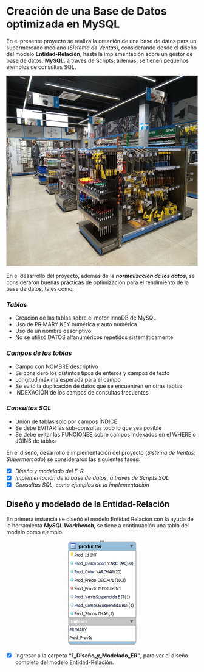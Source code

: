 
# Creación de una Base de Datos optimizada en MySQL
En el presente proyecto se realiza la creación de una base de datos para un supermercado mediano (_Sistema de Ventas_), considerando desde el diseño del modelo **Entidad-Relación**, hasta la implementación sobre un gestor de base de datos: **MySQL**, a través de Scripts; además, se tienen pequeños ejemplos de consultas SQL.

<p align="center">
  <img height="500" src="./images/supermercado.jpeg" />
</p>

En el desarrollo del proyecto, además de la _**normalización de los datos**_, se consideraron buenas prácticas de optimización para el rendimiento de la base de datos, tales como:

### _Tablas_
- Creación de las tablas sobre el motor InnoDB de MySQL
- Uso de PRIMARY KEY numérica y auto numérica
- Uso de un nombre descriptivo
- No se utilizó DATOS alfanuméricos repetidos sistemáticamente

### _Campos de las tablas_
- Campo con NOMBRE descriptivo
- Se consideró los distintos tipos de enteros y campos de texto
- Longitud máxima esperada para el campo
- Se evitó la duplicación de datos que se encuentren en otras tablas
- INDEXACIÓN de los campos de consultas frecuentes

### _Consultas SQL_
- Unión de tablas solo por campos ÍNDICE
- Se debe EVITAR las sub-consultas todo lo que sea posible
- Se debe evitar las FUNCIONES sobre campos indexados en el WHERE o JOINS de tablas

En el diseño, desarrollo e implementación del proyecto (_Sistema de Ventas: Supermercado_) se consideraron las siguientes fases:
- [x] _Diseño y modelado del E-R_
- [x] _Implementación de la base de datos, a través de Scripts SQL_
- [x] _Consultas SQL, como ejemplos de la implementación_

## Diseño y modelado de la Entidad-Relación
En primera instancia se diseñó el modelo Entidad Relación con la ayuda de la herramienta _**MySQL Workbench**_, se tiene a continuación una tabla del modelo como ejemplo.

<p align="center">
  <img src="./images/er_productos.png" />
</p>

- [x] Ingresar a la carpeta **“1_Diseño_y_Modelado_ER”**, para ver el diseño completo del modelo Entidad-Relación.



